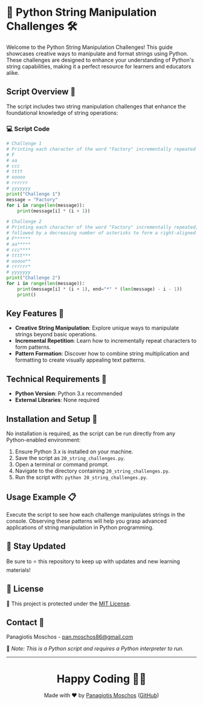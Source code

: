 # 🎯 Python String Manipulation Challenges 🛠️

Welcome to the Python String Manipulation Challenges! This guide showcases creative ways to manipulate and format strings using Python. These challenges are designed to enhance your understanding of Python's string capabilities, making it a perfect resource for learners and educators alike.

## Script Overview 📘

The script includes two string manipulation challenges that enhance the foundational knowledge of string operations:

### :computer: Script Code

```python
# Challenge 1
# Printing each character of the word "Factory" incrementally repeated on each line.
# F
# aa     
# ccc    
# tttt   
# ooooo
# rrrrrr
# yyyyyyy
print("Challenge 1")
message = "Factory"
for i in range(len(message)):
    print(message[i] * (i + 1))

# Challenge 2
# Printing each character of the word "Factory" incrementally repeated,
# followed by a decreasing number of asterisks to form a right-aligned triangle.
# F******
# aa*****
# ccc****
# tttt***
# ooooo**
# rrrrrr*
# yyyyyyy
print("Challenge 2")
for i in range(len(message)):
    print(message[i] * (i + 1), end="*" * (len(message) - i - 1))
    print()
```

## Key Features 🌟

- **Creative String Manipulation**: Explore unique ways to manipulate strings beyond basic operations.
- **Incremental Repetition**: Learn how to incrementally repeat characters to form patterns.
- **Pattern Formation**: Discover how to combine string multiplication and formatting to create visually appealing text patterns.

## Technical Requirements 🔧

- **Python Version**: Python 3.x recommended
- **External Libraries**: None required

## Installation and Setup 🚀

No installation is required, as the script can be run directly from any Python-enabled environment:
1. Ensure Python 3.x is installed on your machine.
2. Save the script as `20_string_challenges.py`.
3. Open a terminal or command prompt.
4. Navigate to the directory containing `20_string_challenges.py`.
5. Run the script with: `python 20_string_challenges.py`.

## Usage Example 📋

Execute the script to see how each challenge manipulates strings in the console. Observing these patterns will help you grasp advanced applications of string manipulation in Python programming.

## 📢 Stay Updated
Be sure to ⭐ this repository to keep up with updates and new learning materials!

## 📄 License
🔐 This project is protected under the [MIT License](https://mit-license.org/).

## Contact 📧
Panagiotis Moschos - pan.moschos86@gmail.com

🔗 *Note: This is a Python script and requires a Python interpreter to run.*

---
<h1 align="center">Happy Coding 👨‍💻</h1>

<p align="center">
  Made with ❤️ by <a href="https://www.linkedin.com/in/panagiotis-moschos">Panagiotis Moschos</a> (<a href="https://github.com/pmoschos">GitHub</a>)
</p>
